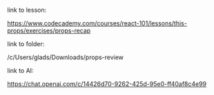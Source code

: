 link to lesson:

https://www.codecademy.com/courses/react-101/lessons/this-props/exercises/props-recap


link to folder:

/c/Users/glads/Downloads/props-review

link to AI:

https://chat.openai.com/c/14426d70-9262-425d-95e0-ff40af8c4e99

